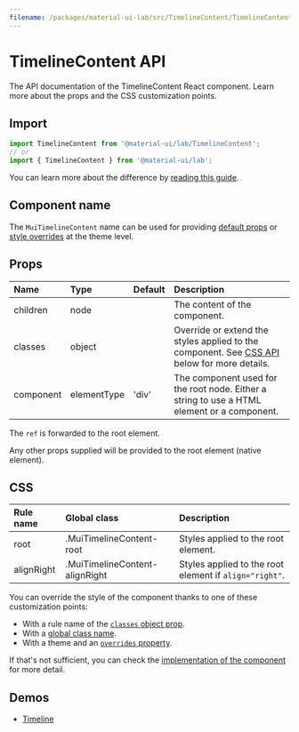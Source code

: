 ```yaml
---
filename: /packages/material-ui-lab/src/TimelineContent/TimelineContent.js
---
```


<!--- This documentation is automatically generated, do not try to edit it. -->

# TimelineContent API

<p class="description">The API documentation of the TimelineContent React component. Learn more about the props and the CSS customization points.</p>

## Import

```js
import TimelineContent from '@material-ui/lab/TimelineContent';
// or
import { TimelineContent } from '@material-ui/lab';
```

You can learn more about the difference by [reading this guide](/guides/minimizing-bundle-size/).



## Component name

The `MuiTimelineContent` name can be used for providing [default props](/customization/globals/#default-props) or [style overrides](/customization/globals/#css) at the theme level.

## Props

| Name | Type | Default | Description |
|:-----|:-----|:--------|:------------|
| <span class="prop-name">children</span> | <span class="prop-type">node</span> |  | The content of the component. |
| <span class="prop-name">classes</span> | <span class="prop-type">object</span> |  | Override or extend the styles applied to the component. See [CSS API](#css) below for more details. |
| <span class="prop-name">component</span> | <span class="prop-type">elementType</span> | <span class="prop-default">'div'</span> | The component used for the root node. Either a string to use a HTML element or a component. |

The `ref` is forwarded to the root element.

Any other props supplied will be provided to the root element (native element).

## CSS

| Rule name | Global class | Description |
|:-----|:-------------|:------------|
| <span class="prop-name">root</span> | <span class="prop-name">.MuiTimelineContent-root</span> | Styles applied to the root element.
| <span class="prop-name">alignRight</span> | <span class="prop-name">.MuiTimelineContent-alignRight</span> | Styles applied to the root element if `align="right"`.

You can override the style of the component thanks to one of these customization points:

- With a rule name of the [`classes` object prop](/customization/components/#overriding-styles-with-classes).
- With a [global class name](/customization/components/#overriding-styles-with-global-class-names).
- With a theme and an [`overrides` property](/customization/globals/#css).

If that's not sufficient, you can check the [implementation of the component](https://github.com/mui-org/material-ui/blob/master/packages/material-ui-lab/src/TimelineContent/TimelineContent.js) for more detail.

## Demos

- [Timeline](/components/timeline/)

